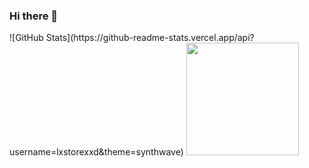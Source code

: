 ### Hi there 👋

<!--
**lxstorexxd/lxstorexxd** is a ✨ _special_ ✨ repository because its `README.md` (this file) appears on your GitHub profile.

Here are some ideas to get you started:

- 🔭 I’m currently working on ...
- 🌱 I’m currently learning ...
- 👯 I’m looking to collaborate on ...
- 🤔 I’m looking for help with ...
- 💬 Ask me about ...
- 📫 How to reach me: ...
- 😄 Pronouns: ...
- ⚡ Fun fact: ...
-->
<div>
![GitHub Stats](https://github-readme-stats.vercel.app/api?username=lxstorexxd&theme=synthwave)
<img height="180em" src="https://github-readme-stats.vercel.app/api/top-langs/?username=katuha1&layout=compact&langs_count=6"/>
</div>
